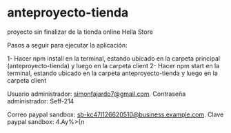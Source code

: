 # anteproyecto-tienda
proyecto sin finalizar de la tienda online Hella Store

Pasos a seguir para ejecutar la aplicación:

1- Hacer npm install en la terminal, estando ubicado en la carpeta principal (anteproyecto-tienda) y luego en la carpeta client
2- Hacer npm start en la terminal, estando ubicado en la carpeta anteproyecto-tienda y luego en la carpeta client

Usuario administrador: simonfajardo7@gmail.com.
Contraseña administrador: Seff-214

Correo paypal sandbox: sb-kc47l126620510@business.example.com.
Clave paypal sandbox: 4.Ay%>{n
